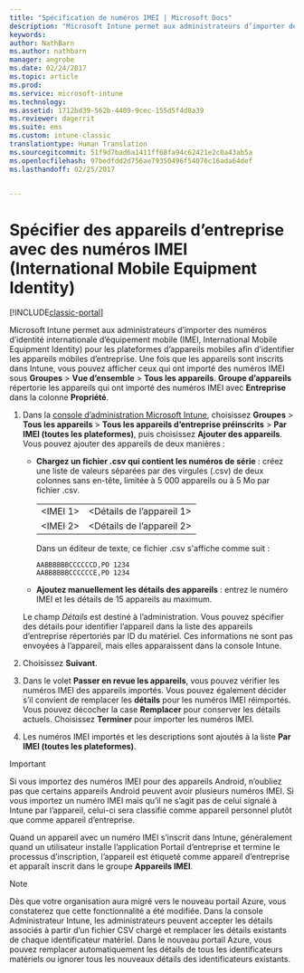 ```yaml
---
title: "Spécification de numéros IMEI | Microsoft Docs"
description: "Microsoft Intune permet aux administrateurs d’importer des numéros IMEI pour les plateformes d’appareils mobiles afin d’identifier les appareils mobiles d’entreprise"
keywords: 
author: NathBarn
ms.author: nathbarn
manager: angrobe
ms.date: 02/24/2017
ms.topic: article
ms.prod: 
ms.service: microsoft-intune
ms.technology: 
ms.assetid: 1712bd39-562b-4409-9cec-155d5f4d8a39
ms.reviewer: dagerrit
ms.suite: ems
ms.custom: intune-classic
translationtype: Human Translation
ms.sourcegitcommit: 51f9d7bad6a1411ff68fa94c62421e2c0a43ab5a
ms.openlocfilehash: 97bedfdd2d756ae79350496f54076c16ada64def
ms.lasthandoff: 02/25/2017


---
```


# <a name="specify-corporate-owned-devices-with-international-mobile-equipment-identity-imei-numbers"></a>Spécifier des appareils d’entreprise avec des numéros IMEI (International Mobile Equipment Identity)

[!INCLUDE[classic-portal](../includes/classic-portal.md)]

Microsoft Intune permet aux administrateurs d’importer des numéros d’identité internationale d’équipement mobile (IMEI, International Mobile Equipment Identity) pour les plateformes d’appareils mobiles afin d’identifier les appareils mobiles d’entreprise. Une fois que les appareils sont inscrits dans Intune, vous pouvez afficher ceux qui ont importé des numéros IMEI sous **Groupes** > **Vue d’ensemble** > **Tous les appareils**. **Groupe d’appareils** répertorie les appareils qui ont importé des numéros IMEI avec **Entreprise** dans la colonne **Propriété**.

1. Dans la [console d’administration Microsoft Intune](http://manage.microsoft.com), choisissez **Groupes** &gt; **Tous les appareils** &gt; **Tous les appareils d’entreprise préinscrits** &gt; **Par IMEI (toutes les plateformes)**, puis choisissez **Ajouter des appareils**. Vous pouvez ajouter des appareils de deux manières :

    -   **Chargez un fichier .csv qui contient les numéros de série** : créez une liste de valeurs séparées par des virgules (.csv) de deux colonnes sans en-tête, limitée à 5 000 appareils ou à 5 Mo par fichier .csv.

        |||
        |-|-|
        |&lt;IMEI 1&gt;|&lt;Détails de l’appareil 1&gt;|
        |&lt;IMEI 2&gt;|&lt;Détails de l’appareil 2&gt;|
        Dans un éditeur de texte, ce fichier .csv s'affiche comme suit :

        ```
        AABBBBBBCCCCCCD,PO 1234
        AABBBBBBCCCCCCE,PO 1234
        ```

    -   **Ajoutez manuellement les détails des appareils** : entrez le numéro IMEI et les détails de 15 appareils au maximum.

   Le champ *Détails* est destiné à l’administration. Vous pouvez spécifier des détails pour identifier l’appareil dans la liste des appareils d’entreprise répertoriés par ID du matériel. Ces informations ne sont pas envoyées à l’appareil, mais elles apparaissent dans la console Intune.

2.   Choisissez **Suivant**.
3.  Dans le volet **Passer en revue les appareils**, vous pouvez vérifier les numéros IMEI des appareils importés. Vous pouvez également décider s’il convient de remplacer les **détails** pour les numéros IMEI réimportés. Vous pouvez décocher la case **Remplacer** pour conserver les détails actuels. Choisissez **Terminer** pour importer les numéros IMEI.
4.  Les numéros IMEI importés et les descriptions sont ajoutés à la liste **Par IMEI (toutes les plateformes)**.

> [!IMPORTANT]
> Si vous importez des numéros IMEI pour des appareils Android, n’oubliez pas que certains appareils Android peuvent avoir plusieurs numéros IMEI. Si vous importez un numéro IMEI mais qu’il ne s’agit pas de celui signalé à Intune par l’appareil, celui-ci sera classifié comme appareil personnel plutôt que comme appareil d’entreprise.

Quand un appareil avec un numéro IMEI s’inscrit dans Intune, généralement quand un utilisateur installe l’application Portail d’entreprise et termine le processus d’inscription, l’appareil est étiqueté comme appareil d’entreprise et apparaît inscrit dans le groupe **Appareils IMEI**.

>[!NOTE]
> Dès que votre organisation aura migré vers le nouveau portail Azure, vous constaterez que cette fonctionnalité a été modifiée. Dans la console Administrateur Intune, les administrateurs peuvent accepter les détails associés à partir d’un fichier CSV chargé et remplacer les détails existants de chaque identificateur matériel. Dans le nouveau portail Azure, vous pouvez remplacer automatiquement les détails de tous les identificateurs matériels ou ignorer tous les nouveaux détails des identificateurs existants.

